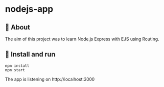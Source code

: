 # nodejs-app
## 💬 About
The aim of this project was to learn Node.js Express with EJS using Routing.

## 🚀 Install and run
```
npm install
npm start
```
The app is listening on http://localhost:3000
